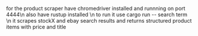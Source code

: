 for the product scraper have chromedriver installed and runnning on port 4444\n
also have rustup installed \n
to run it use cargo run -- search term \n
it scrapes stockX and ebay search results and returns structured product items with price and title

